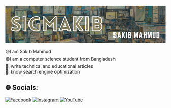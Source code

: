![Sakib Mahmud](https://raw.githubusercontent.com/Sigmakib2/Sigmakib2/main/SIGMAKIB%20GitHub.png)

🟡I am Sakib Mahmud<br>🟢I am a computer science student from Bangladesh<br>🔴I write technical and educational articles<br>🔘I know search engine optimization

## 🌐 Socials:
[![Facebook](https://img.shields.io/badge/Facebook-%231877F2.svg?logo=Facebook&logoColor=white)](https://facebook.com/sakib.mahmud.9022) [![Instagram](https://img.shields.io/badge/Instagram-%23E4405F.svg?logo=Instagram&logoColor=white)](https://instagram.com/sakib_mahmud_007) [![YouTube](https://img.shields.io/badge/YouTube-%23FF0000.svg?logo=YouTube&logoColor=white)](https://youtube.com/c/ITBroBangla) 
